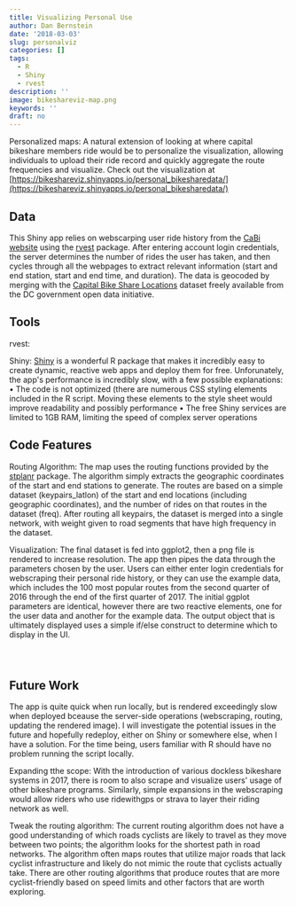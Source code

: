 ```yaml
---
title: Visualizing Personal Use
author: Dan Bernstein
date: '2018-03-03'
slug: personalviz
categories: []
tags:
  - R
  - Shiny
  - rvest
description: ''
image: bikeshareviz-map.png
keywords: ''
draft: no
---
```

Personalized maps: A natural extension of looking at where capital bikeshare members ride would be to personalize the visualization, allowing individuals to upload their ride record and quickly aggregate the route frequencies and visualize. 
Check out the visualization at [https://bikeshareviz.shinyapps.io/personal_bikesharedata/](https://bikeshareviz.shinyapps.io/personal_bikesharedata/)

## **Data**  
This Shiny app relies on webscarping user ride history from the [CaBi website](https://www.capitalbikeshare.com/) using the [rvest](https://github.com/hadley/rvest) package. After entering account login credentials, the server determines the number of rides the user has taken, and then cycles through all the webpages to extract relevant information (start and end station, start and end time, and duration). The data is geocoded by merging with the [Capital Bike Share Locations](http://opendata.dc.gov/datasets/capital-bike-share-locations) dataset freely available from the DC government open data initiative.

## **Tools**

rvest: 

Shiny: [Shiny](https://shiny.rstudio.com/) is a wonderful R package that makes it incredibly easy to create dynamic, reactive web apps and deploy them for free. Unforunately, the app's performance is incredibly slow, with a few possible explanations: 
   •  The code is not optimized (there are numerous CSS styling elements included in the R script. Moving       these elements to the style sheet would improve readability and possibly performance
   •  The free Shiny services are limited to 1GB RAM, limiting the speed of complex server operations


## **Code Features**  
Routing Algorithm: The map uses the routing functions provided by the [stplanr](https://github.com/ropensci/stplanr) package. The algorithm simply extracts the geographic coordinates of the start and end stations to generate. The routes are based on a simple dataset (keypairs_latlon) of the start and end locations (including geographic coordinates), and the number of rides on that routes in the dataset (freq). After routing all keypairs, the dataset is merged into a single network, with weight given to road segments that have high frequency in the dataset. 


Visualization: The final dataset is fed into ggplot2, then a png file is rendered to increase resolution.
The app then pipes the data through the parameters chosen by the user. Users can either enter login credentials for webscraping their personal ride history, or they can use the example data, which includes the 100 most popular routes from the second quarter of 2016 through the end of the first quarter of 2017.
The initial ggplot parameters are identical, however there are two reactive elements, one for the user data and another for the example data. The output object that is ultimately displayed uses a simple if/else construct to determine which to display in the UI. 


```{r}
  
```




```{r}

```

## **Future Work**

The app is quite quick when run locally, but is rendered exceedingly slow when deployed bceause the server-side operations (webscraping, routing, updating the rendered image). I will investigate the potential issues in the future and hopefully redeploy, either on Shiny or somewhere else, when I have a solution. For the time being, users familiar with R should have no problem running the script locally. 

Expanding tthe scope: With the introduction of various dockless bikeshare systems in 2017, there is room to also scrape and visualize users' usage of other bikeshare programs. Similarly, simple expansions in the webscraping would allow riders who use ridewithgps or strava to layer their riding network as well. 


Tweak the routing algorithm: The current routing algorithm does not have a good understanding of which roads cyclists are likely to travel as they move between two points; the algorithm looks for the shortest path in road networks. The algorithm often maps routes that utilize major roads that lack cyclist infrastructure and likely do not mimic the route that cyclists actually take. There are other routing algorithms that produce routes that are more cyclist-friendly based on speed limits and other factors that are worth exploring.



